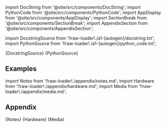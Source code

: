 
[//]: # (Custom component imports)

import DocString from '@site/src/components/DocString';
import PythonCode from '@site/src/components/PythonCode';
import AppDisplay from '@site/src/components/AppDisplay';
import SectionBreak from '@site/src/components/SectionBreak';
import AppendixSection from '@site/src/components/AppendixSection';

[//]: # (Docstring)

import DocstringSource from '!!raw-loader!./a1-[autogen]/docstring.txt';
import PythonSource from '!!raw-loader!./a1-[autogen]/python_code.txt';

<DocString>{DocstringSource}</DocString>
<PythonCode GLink='GENERATORS/SIMULATIONS/WAVEPACKET/WAVEPACKET.py'>{PythonSource}</PythonCode>

<SectionBreak />

    

[//]: # (Examples)

## Examples

<AppDisplay 
  GLink='GENERATORS/SIMULATIONS/WAVEPACKET'
  nodeLabel='WAVEPACKET'>
</AppDisplay>

<SectionBreak />

    

[//]: # (Appendix)

import Notes from '!!raw-loader!./appendix/notes.md';
import Hardware from '!!raw-loader!./appendix/hardware.md';
import Media from '!!raw-loader!./appendix/media.md';

## Appendix

<AppendixSection index={0} folderPath='nodes/GENERATORS/SIMULATIONS/WAVEPACKET/appendix/'>{Notes}</AppendixSection>
<AppendixSection index={1} folderPath='nodes/GENERATORS/SIMULATIONS/WAVEPACKET/appendix/'>{Hardware}</AppendixSection>
<AppendixSection index={2} folderPath='nodes/GENERATORS/SIMULATIONS/WAVEPACKET/appendix/'>{Media}</AppendixSection>


